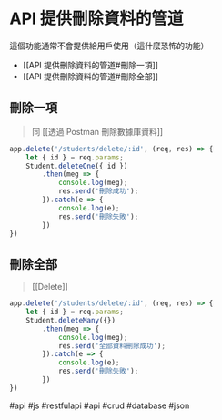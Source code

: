 # API 提供刪除資料的管道
這個功能通常不會提供給用戶使用（這什麼恐怖的功能）

- [[API 提供刪除資料的管道#刪除一項]]
- [[API 提供刪除資料的管道#刪除全部]]

## 刪除一項
> 同 [[透過 Postman 刪除數據庫資料]]
```js
app.delete('/students/delete/:id', (req, res) => {
	let { id } = req.params;
	Student.deleteOne({ id })
		.then(meg => {
			console.log(meg);
			res.send('刪除成功');
		}).catch(e => {
			console.log(e);
			res.send('刪除失敗');
		})
})
```

## 刪除全部
>[[Delete]]
```js
app.delete('/students/delete/:id', (req, res) => {
	let { id } = req.params;
	Student.deleteMany({})
		.then(meg => {
			console.log(meg);
			res.send('全部資料刪除成功');
		}).catch(e => {
			console.log(e);
			res.send('刪除失敗');
		})
})
```
#api #js #restfulapi #api #crud #database #json 